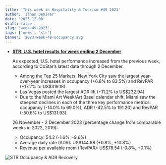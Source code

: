 ```yaml
---
title: 'This week in Hospitality & Tourism #49 2023'
author: 'Ilhan Demirer'
date: '2023-12-08'
draft: false
slug: 'week-49-2023'
tags: ['news', 'str']
banner: '2023-week-49-occupancy.svg'
---
```


- **[STR: U.S. hotel results for week ending 2 December](https://str.com/press-release/us-hotel-results-week-ending-2-december)**

  As expected, U.S. hotel performance increased from the previous week, according to CoStar’s latest data through 2 December.

  - Among the Top 25 Markets, New York City saw the largest year-over-year increases in occupancy (+6.8% to 83.5%) and RevPAR (+17.2% to US$319.18).
  - Las Vegas posted the largest ADR lift (+11.2% to US$232.94).
  - Due to the Miami Art Week/Art Basel calendar shift, Miami saw the steepest declines in each of the three key performance metrics: occupancy (-14.0% to 69.0%), ADR (-42.5% to 191.20) and RevPAR (-50.6% to US$131.93).

  26 November - 2 December 2023 (percentage change from comparable weeks in 2022, 2019):

  - Occupancy: 54.2 (-1.6%, -9.6%)
  - Average daily rate (ADR): US$144.88 (+0.8%, +10.8%)
  - Revenue per available room (RevPAR): US$78.54 (-0.8%, +0.1%)

![STR Occupancy & ADR Recovery](/images/blogimages/2023-week-49-occupancy.svg)
